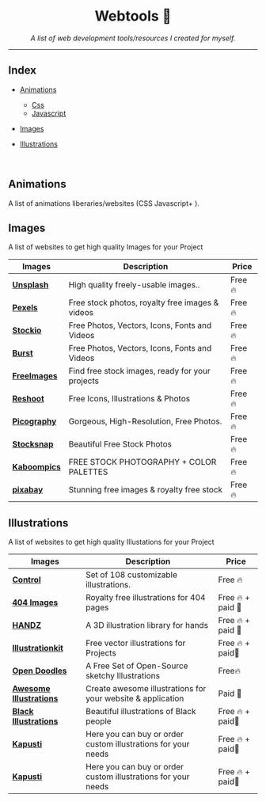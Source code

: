 <div align="center">

<h1>Webtools 🔨</h1>
<i>A list of web development tools/resources I created for myself.  </i>

</div>

---

## Index

-   [Animations](#animations)
    -   [Css](#css)
    -   [Javascript](#javascript)
-   [Images](#images)

-   [Illustrations](#illustrations)

<br/>

## Animations

 <p > A list of animations liberaries/websites (CSS Javascript+ ). </p>

## Images

 <p > A list of websites to get high quality Images for your Project</p>

| Images                                        | Description                                     | Price   |
| --------------------------------------------- | ----------------------------------------------- | ------- |
| [**Unsplash**](https://unsplash.com/)         | High quality freely-usable images..             | Free 🔥 |
| [**Pexels**](https://www.pexels.com/)         | Free stock photos, royalty free images & videos | Free 🔥 |
| [**Stockio**](https://www.stockio.com/)       | Free Photos, Vectors, Icons, Fonts and Videos   | Free 🔥 |
| [**Burst**](https://burst.shopify.com/)       | Free Photos, Vectors, Icons, Fonts and Videos   | Free 🔥 |
| [**FreeImages**](https://www.freeimages.com/) | Find free stock images, ready for your projects | Free 🔥 |
| [**Reshoot**](https://www.reshot.com/)        | Free Icons, Illustrations & Photos              | Free 🔥 |
| [**Picography**](https://picography.co/)      | Gorgeous, High-Resolution, Free Photos.         | Free 🔥 |
| [**Stocksnap**](https://stocksnap.io/)        | Beautiful Free Stock Photos                     | Free 🔥 |
| [**Kaboompics**](https://kaboompics.com/)     | FREE STOCK PHOTOGRAPHY + COLOR PALETTES         | Free 🔥 |
| [**pixabay**](https://pixabay.com/)           | Stunning free images & royalty free stock       | Free 🔥 |

## Illustrations

 <p > A list of websites to get high quality Illustations for your Project </p>

| Images                                                         | Description                                                   | Price             |
| -------------------------------------------------------------- | ------------------------------------------------------------- | ----------------- |
| [**Control**](https://control.rocks/)                          | Set of 108 customizable illustrations.                        | Free 🔥           |
| [**404 Images**](https://error404.fun/)                        | Royalty free illustrations for 404 pages                      | Free 🔥 + paid 💸 |
| [**HANDZ**](https://www.handz.design/)                         | A 3D illustration library for hands                           | Free 🔥 + paid 💸 |
| [**Illustrationkit**](https://illustrationkit.com/)            | Free vector illustrations for Projects                        | Free 🔥 + paid💸  |
| [**Open Doodles**](https://opendoodles.com/)                   | A Free Set of Open-Source sketchy Illustrations               | Free🔥            |
| [**Awesome Illustrations**](https://picchustudio.webflow.io/)  | Create awesome illustrations for your website & application   | Paid 💸           |
| [**Black Illustrations**](https://www.blackillustrations.com/) | Beautiful illustrations of Black people                       | Free 🔥 + paid💸  |
| [**Kapusti**](https://www.kapustin.co/)                        | Here you can buy or order custom illustrations for your needs | Free 🔥 + paid💸  |
| [**Kapusti**](https://www.kapustin.co/)                        | Here you can buy or order custom illustrations for your needs | Free 🔥 + paid💸  |
